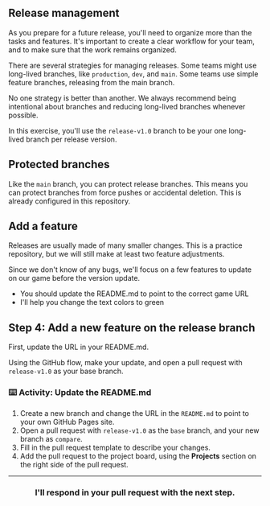## Release management

As you prepare for a future release, you'll need to organize more than the tasks and features. It's important to create a clear workflow for your team, and to make sure that the work remains organized.

There are several strategies for managing releases. Some teams might use long-lived branches, like `production`, `dev`, and `main`. Some teams use simple feature branches, releasing from the main branch.

No one strategy is better than another. We always recommend being intentional about branches and reducing long-lived branches whenever possible.

In this exercise, you'll use the `release-v1.0` branch to be your one long-lived branch per release version.

## Protected branches

Like the `main` branch, you can protect release branches. This means you can protect branches from force pushes or accidental deletion. This is already configured in this repository.

## Add a feature

Releases are usually made of many smaller changes.  This is a practice repository, but we will still make at least two feature adjustments.

Since we don't know of any bugs, we'll focus on a few features to update on our game before the version update.

- You should update the README.md to point to the correct game URL
- I'll help you change the text colors to green

## Step 4: Add a new feature on the release branch

First, update the URL in your README.md.

Using the GitHub flow, make your update, and open a pull request with `release-v1.0` as your base branch.

### :keyboard: Activity: Update the README.md

1. Create a new branch and change the URL in the `README.md` to point to your own GitHub Pages site.
2. Open a pull request with `release-v1.0` as the `base` branch, and your new branch as `compare`.
3. Fill in the pull request template to describe your changes.
4. Add the pull request to the project board, using the **Projects** section on the right side of the pull request.

<hr>
<h3 align="center">I'll respond in your pull request with the next step.</h3>
